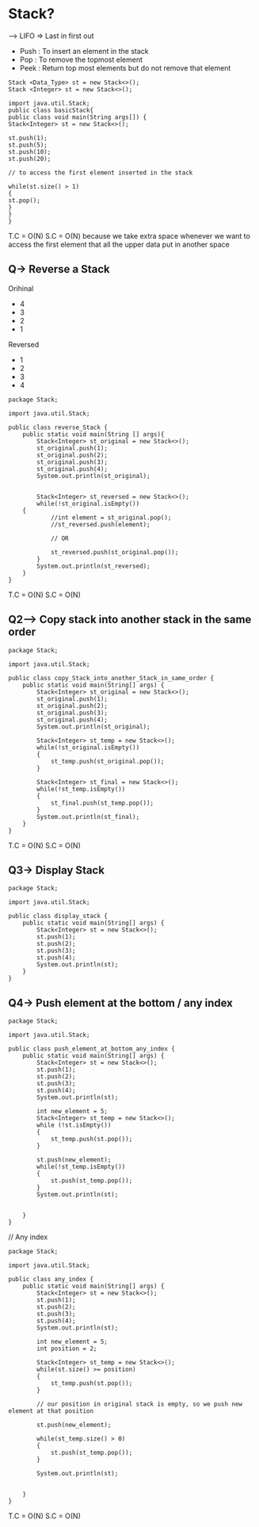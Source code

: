 # Stack?
--> LIFO => Last in first out

* Push : To insert an element in the stack
* Pop  : To remove the topmost element
* Peek : Return top most elements but do not remove that element


```
Stack <Data_Type> st = new Stack<>();
Stack <Integer> st = new Stack<>();
```

```
import java.util.Stack;
public class basicStack{
public class void main(String args[]) {
Stack<Integer> st = new Stack<>();

st.push(1);
st.push(5);
st.push(10);
st.push(20);

// to access the first element inserted in the stack

while(st.size() > 1)
{
st.pop();
}
}
}
```

T.C = O(N)
S.C = O(N)   because we take extra space whenever we want to access the first element that all the upper data put in another space 


## Q-> Reverse a Stack
Orihinal 
* 4
* 3
* 2
* 1

Reversed
* 1
* 2
* 3
* 4

```
package Stack;

import java.util.Stack;

public class reverse_Stack {
    public static void main(String [] args){
        Stack<Integer> st_original = new Stack<>();
        st_original.push(1);
        st_original.push(2);
        st_original.push(3);
        st_original.push(4);
        System.out.println(st_original);


        Stack<Integer> st_reversed = new Stack<>();
        while(!st_original.isEmpty())
    {
            //int element = st_original.pop();
            //st_reversed.push(element);

            // OR

            st_reversed.push(st_original.pop());
        }
        System.out.println(st_reversed);
    }
}

```

T.C = O(N)
S.C = O(N)



## Q2--> Copy stack into another stack in the same order

```
package Stack;

import java.util.Stack;

public class copy_Stack_into_another_Stack_in_same_order {
    public static void main(String[] args) {
        Stack<Integer> st_original = new Stack<>();
        st_original.push(1);
        st_original.push(2);
        st_original.push(3);
        st_original.push(4);
        System.out.println(st_original);

        Stack<Integer> st_temp = new Stack<>();
        while(!st_original.isEmpty())
        {
            st_temp.push(st_original.pop());
        }

        Stack<Integer> st_final = new Stack<>();
        while(!st_temp.isEmpty())
        {
            st_final.push(st_temp.pop());
        }
        System.out.println(st_final);
    }
}
```
T.C = O(N)
S.C = O(N)


## Q3-> Display Stack
```
package Stack;

import java.util.Stack;

public class display_stack {
    public static void main(String[] args) {
        Stack<Integer> st = new Stack<>();
        st.push(1);
        st.push(2);
        st.push(3);
        st.push(4);
        System.out.println(st);
    }
}
```

## Q4->  Push element at the bottom / any index
```
package Stack;

import java.util.Stack;

public class push_element_at_bottom_any_index {
    public static void main(String[] args) {
        Stack<Integer> st = new Stack<>();
        st.push(1);
        st.push(2);
        st.push(3);
        st.push(4);
        System.out.println(st);

        int new_element = 5;
        Stack<Integer> st_temp = new Stack<>();
        while (!st.isEmpty())
        {
            st_temp.push(st.pop());
        }

        st.push(new_element);
        while(!st_temp.isEmpty())
        {
            st.push(st_temp.pop());
        }
        System.out.println(st);


    }
}
```

// Any index
```
package Stack;

import java.util.Stack;

public class any_index {
    public static void main(String[] args) {
        Stack<Integer> st = new Stack<>();
        st.push(1);
        st.push(2);
        st.push(3);
        st.push(4);
        System.out.println(st);

        int new_element = 5;
        int position = 2;

        Stack<Integer> st_temp = new Stack<>();
        while(st.size() >= position)
        {
            st_temp.push(st.pop());
        }

        // our position in original stack is empty, so we push new element at that position

        st.push(new_element);

        while(st_temp.size() > 0)
        {
            st.push(st_temp.pop());
        }

        System.out.println(st);


    }
}
```
T.C = O(N)
S.C = O(N)
